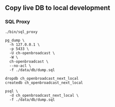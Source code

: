 ## Copy live DB to local development

### SQL Proxy

```shell
./bin/sql_proxy
```

```shell
pg_dump \
  -h 127.0.0.1 \
  -p 5433 \
  -U ch-openbroadcast \
  -W \
  ch-openbroadcast \
  --no-acl \
  -f ./data/db/dump.sql
```


```shell
dropdb ch_openbroadcast_next_local
createdb ch_openbroadcast_next_local

psql \
  -d ch_openbroadcast_next_local \
  -f ./data/db/dump.sql
```